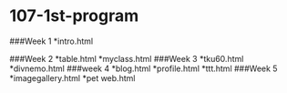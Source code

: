 # 107-1st-program
###Week 1
*intro.html

###Week 2
*table.html
*myclass.html
###Week 3
*tku60.html
*divnemo.html
###week 4
*blog.html
*profile.html
*ttt.html
###Week 5
*imagegallery.html
*pet web.html